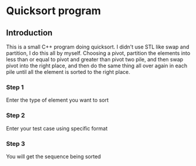 #  Quicksort program

## Introduction ##

This is a small C++ program doing quicksort. I didn't use STL like swap and partition, I do this all by myself. Choosing a pivot, partition the elements into less than or equal to pivot and greater than pivot two pile, and then swap pivot into the right place, and then do the same thing all over again in each pile until all the element is sorted to the right place.

### Step 1 ##


Enter the type of element you want to sort

### Step 2 ##

Enter your test case using specific format

### Step 3 ##
 
 You will get the sequence being sorted

